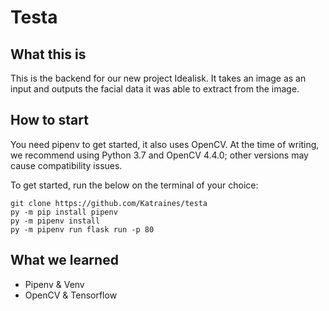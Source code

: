 # Testa

## What this is
This is the backend for our new project Idealisk. It takes an image as an input and outputs the facial data it was able to extract from the image.

## How to start
You need pipenv to get started, it also uses OpenCV. 
At the time of writing, we recommend using Python 3.7 and OpenCV 4.4.0; other versions may cause compatibility issues.

To get started, run the below on the terminal of your choice:
```
git clone https://github.com/Katraines/testa
py -m pip install pipenv
py -m pipenv install
py -m pipenv run flask run -p 80
```

## What we learned
+ Pipenv & Venv
+ OpenCV & Tensorflow
